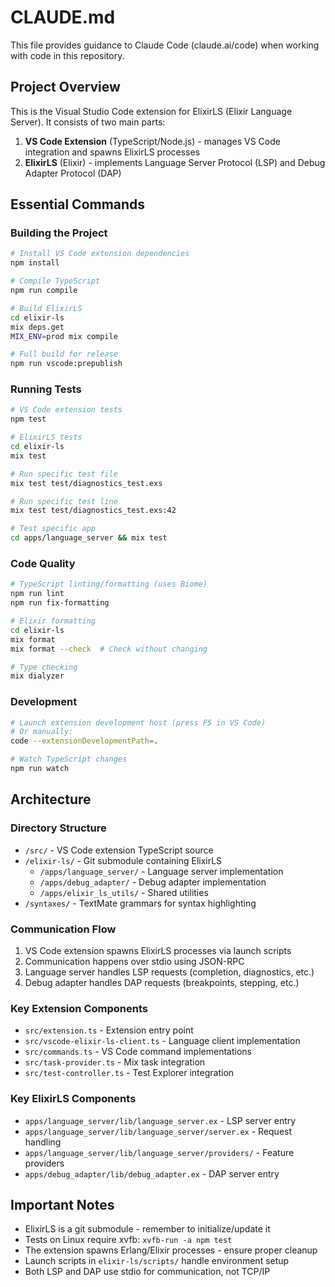 # CLAUDE.md

This file provides guidance to Claude Code (claude.ai/code) when working with code in this repository.

## Project Overview

This is the Visual Studio Code extension for ElixirLS (Elixir Language Server). It consists of two main parts:
1. **VS Code Extension** (TypeScript/Node.js) - manages VS Code integration and spawns ElixirLS processes
2. **ElixirLS** (Elixir) - implements Language Server Protocol (LSP) and Debug Adapter Protocol (DAP)

## Essential Commands

### Building the Project

```bash
# Install VS Code extension dependencies
npm install

# Compile TypeScript
npm run compile

# Build ElixirLS
cd elixir-ls
mix deps.get
MIX_ENV=prod mix compile

# Full build for release
npm run vscode:prepublish
```

### Running Tests

```bash
# VS Code extension tests
npm test

# ElixirLS tests
cd elixir-ls
mix test

# Run specific test file
mix test test/diagnostics_test.exs

# Run specific test line
mix test test/diagnostics_test.exs:42

# Test specific app
cd apps/language_server && mix test
```

### Code Quality

```bash
# TypeScript linting/formatting (uses Biome)
npm run lint
npm run fix-formatting

# Elixir formatting
cd elixir-ls
mix format
mix format --check  # Check without changing

# Type checking
mix dialyzer
```

### Development

```bash
# Launch extension development host (press F5 in VS Code)
# Or manually:
code --extensionDevelopmentPath=.

# Watch TypeScript changes
npm run watch
```

## Architecture

### Directory Structure
- `/src/` - VS Code extension TypeScript source
- `/elixir-ls/` - Git submodule containing ElixirLS
  - `/apps/language_server/` - Language server implementation
  - `/apps/debug_adapter/` - Debug adapter implementation
  - `/apps/elixir_ls_utils/` - Shared utilities
- `/syntaxes/` - TextMate grammars for syntax highlighting

### Communication Flow
1. VS Code extension spawns ElixirLS processes via launch scripts
2. Communication happens over stdio using JSON-RPC
3. Language server handles LSP requests (completion, diagnostics, etc.)
4. Debug adapter handles DAP requests (breakpoints, stepping, etc.)

### Key Extension Components
- `src/extension.ts` - Extension entry point
- `src/vscode-elixir-ls-client.ts` - Language client implementation
- `src/commands.ts` - VS Code command implementations
- `src/task-provider.ts` - Mix task integration
- `src/test-controller.ts` - Test Explorer integration

### Key ElixirLS Components
- `apps/language_server/lib/language_server.ex` - LSP server entry
- `apps/language_server/lib/language_server/server.ex` - Request handling
- `apps/language_server/lib/language_server/providers/` - Feature providers
- `apps/debug_adapter/lib/debug_adapter.ex` - DAP server entry

## Important Notes

- ElixirLS is a git submodule - remember to initialize/update it
- Tests on Linux require xvfb: `xvfb-run -a npm test`
- The extension spawns Erlang/Elixir processes - ensure proper cleanup
- Launch scripts in `elixir-ls/scripts/` handle environment setup
- Both LSP and DAP use stdio for communication, not TCP/IP